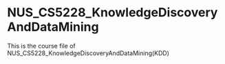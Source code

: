 # NUS_CS5228_KnowledgeDiscoveryAndDataMining
This is the course file of NUS_CS5228_KnowledgeDiscoveryAndDataMining(KDD)

